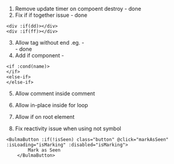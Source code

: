 1. Remove update timer on compoent destroy - done
2. Fix if if together issue - done

```
<div :if(dd)></div>
<div :if(ff)></div>
```
3. Allow tag without end .eg. - <br> - done
4. Add if component - 

```
<if :cond(name)>
</if>
<else-if>
</else-if>
```
5. Allow comment inside comment

6. Allow in-place inside for loop

7. Allow if on root element

8. Fix reactivity issue when using not symbol

```
<BulmaButton :if(!isSeen) class="button" @click="markAsSeen" :isLoading="isMarking" :disabled="isMarking">
		Mark as Seen
	</BulmaButton>
```